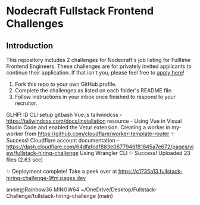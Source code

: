 # Nodecraft Fullstack Frontend Challenges

## Introduction
This repository includes 2 challenges for Nodecraft's job listing for Fulltime Frontend Engineers. These challenges are for privately invited applicants to continue their application. If that isn't you, please feel free to [apply here](https://jobs.nodecraft.com)!

1. Fork this repo to your own GitHub profile.
2. Complete the challenges as listed on each folder's README file.
3. Follow instructions in your inbox once finished to respond to your recruitor.

GLHF! :D
CLI setup gitbash Vue.js
tailwindcss - https://tailwindcss.com/docs/installation
resource - Using Vue in Visual Studio Code and enabled the Vetur extension.
Creating a worker in my-worker from https://github.com/cloudflare/worker-template-router
✨ Success!
Cloudflare account documentation - https://dash.cloudflare.com/64dfafcdf883e0677946f81845a7e672/pages/view/fullstack-hiring-challenge
Using Wrangler CLI
✨ Success! Uploaded 23 files (2.63 sec)

✨ Deployment complete! Take a peek over at https://c1735a13.fullstack-hiring-challenge-9fm.pages.dev

annie@Rainbow36 MINGW64 ~/OneDrive/Desktop/Fullstack-Challenge/fullstack-hiring-challenge (main)

